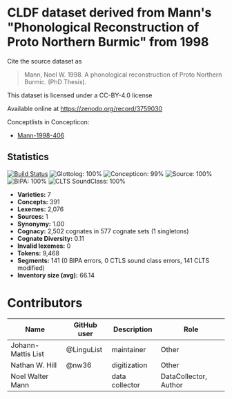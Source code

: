 # CLDF dataset derived from Mann's "Phonological Reconstruction of Proto Northern Burmic" from 1998

Cite the source dataset as

> Mann, Noel W. 1998. A phonological reconstruction of Proto Northern Burmic. (PhD Thesis).

This dataset is licensed under a CC-BY-4.0 license

Available online at https://zenodo.org/record/3759030


Conceptlists in Concepticon:
- [Mann-1998-406](https://concepticon.clld.org/contributions/Mann-1998-406)
## Statistics


[![Build Status](https://travis-ci.org/lexibank/mannburmish.svg?branch=master)](https://travis-ci.org/lexibank/mannburmish)
![Glottolog: 100%](https://img.shields.io/badge/Glottolog-100%25-brightgreen.svg "Glottolog: 100%")
![Concepticon: 99%](https://img.shields.io/badge/Concepticon-99%25-brightgreen.svg "Concepticon: 99%")
![Source: 100%](https://img.shields.io/badge/Source-100%25-brightgreen.svg "Source: 100%")
![BIPA: 100%](https://img.shields.io/badge/BIPA-100%25-brightgreen.svg "BIPA: 100%")
![CLTS SoundClass: 100%](https://img.shields.io/badge/CLTS%20SoundClass-100%25-brightgreen.svg "CLTS SoundClass: 100%")

- **Varieties:** 7
- **Concepts:** 391
- **Lexemes:** 2,076
- **Sources:** 1
- **Synonymy:** 1.00
- **Cognacy:** 2,502 cognates in 577 cognate sets (1 singletons)
- **Cognate Diversity:** 0.11
- **Invalid lexemes:** 0
- **Tokens:** 9,468
- **Segments:** 141 (0 BIPA errors, 0 CTLS sound class errors, 141 CLTS modified)
- **Inventory size (avg):** 66.14

# Contributors

Name | GitHub user | Description | Role
--- | --- | --- | ---
Johann-Mattis List | @LinguList | maintainer | Other
Nathan W. Hill | @nw36 | digitization | Other
Noel Walter Mann | | data collector | DataCollector, Author


